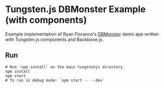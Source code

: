 # Tungsten.js DBMonster Example (with components)

Example implementation of Ryan Florance's [DBMonster](https://github.com/ryanflorence/reactconf-2015-HYPE/tree/master/demos/01-dbmon) demo app written with Tungsten.js components and Backbone.js.

## Run

    # Run `npm install` on the main tungstenjs directory
    npm install
    npm start
    # To run in debug mode: `npm start -- --dev`